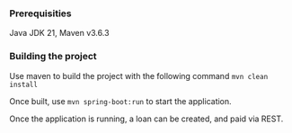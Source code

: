 ### Prerequisities
Java JDK 21,  Maven v3.6.3

### Building the project
Use maven to build the project with the following command `mvn clean install` 

Once built, use `mvn spring-boot:run` to start the application.

Once the application is running, a loan can be created, and paid via REST.
